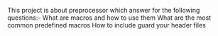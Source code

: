 This project is about preprocessor which answer for the following questions:-
What are macros and how to use them
What are the most common predefined macros
How to include guard your header files

